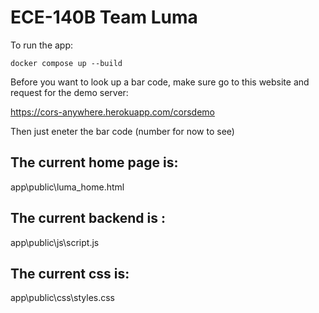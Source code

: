 # ECE-140B Team Luma

To run the app:
```
docker compose up --build
```

Before you want to look up a bar code, make sure go to this website and request for the demo server:

https://cors-anywhere.herokuapp.com/corsdemo

Then just eneter the bar code (number for now to see)

## The current home page is:

app\public\luma_home.html

## The current backend is :

app\public\js\script.js

## The current css is:

app\public\css\styles.css
